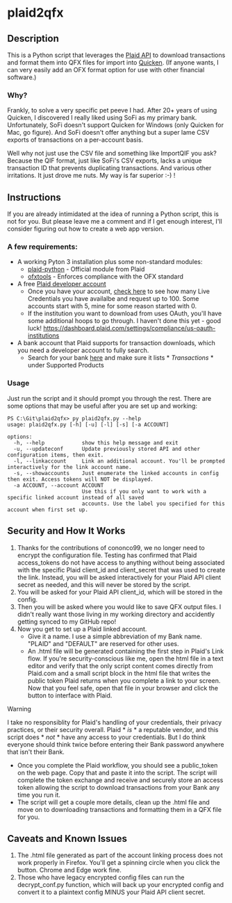 # plaid2qfx

## Description
This is a Python script that leverages the [Plaid API](https://plaid.com/docs/) to download transactions and format them into QFX files for import into [Quicken](https://www.quicken.com/). (If anyone wants, I can very easily add an OFX format option for use with other financial software.)

### Why?
Frankly, to solve a very specific pet peeve I had. After 20+ years of using Quicken, I discovered I really liked using SoFi as my primary bank. Unfortunately, SoFi doesn't support Quicken for Windows (only Quicken for Mac, go figure). And SoFi doesn't offer anything but a super lame CSV exports of transactions on a per-account basis. 

Well why not just use the CSV file and something like ImportQIF you ask? Because the QIF format, just like SoFi's CSV exports, lacks a unique transaction ID that prevents duplicating transactions. And various other irritations. It just drove me nuts. My way is far superior :-) !

## Instructions
If you are already intimidated at the idea of running a Python script, this is not for you. But please leave me a comment and if I get enough interest, I'll consider figuring out how to create a web app version.

### A few requirements:
* A working Pyton 3 installation plus some non-standard modules: 
  - [plaid-python](https://github.com/plaid/plaid-python) - Official module from Plaid
  - [ofxtools](https://github.com/csingley/ofxtools) - Enforces compliance with the OFX standard
* A free [Plaid developer account](https://dashboard.plaid.com/signup)
  - Once you have your account, [check here](https://dashboard.plaid.com/overview/development) to see how many Live Credentials you have availalbe and request up to 100. Some accounts start with 5, mine for some reason started with 0.
  - If the institution you want to download from uses OAuth, you'll have some additional hoops to go through. I haven't done this yet - good luck! https://dashboard.plaid.com/settings/compliance/us-oauth-institutions 
* A bank account that Plaid supports for transaction downloads, which you need a developer account to fully search. 
  - Search for your bank [here](https://dashboard.plaid.com/activity/status) and make sure it lists * *Transactions* * under Supported Products

### Usage
Just run the script and it should prompt you through the rest. There are some options that may be useful after you are set up and working:
```
PS C:\Git\plaid2qfx> py plaid2qfx.py --help
usage: plaid2qfx.py [-h] [-u] [-l] [-s] [-a ACCOUNT]

options:
  -h, --help            show this help message and exit
  -u, --updateconf      Update previously stored API and other configuration items, then exit.
  -l, --linkaccount     Link an additional account. You'll be prompted interactively for the link account name.
  -s, --showaccounts    Just enumerate the linked accounts in config then exit. Access tokens will NOT be displayed.
  -a ACCOUNT, --account ACCOUNT
                        Use this if you only want to work with a specific linked account instead of all saved
                        accounts. Use the label you specified for this account when first set up.
```

## Security and How It Works
1. Thanks for the contributions of cononco99, we no longer need to encrypt the configuration file. Testing has confirmed that Plaid access_tokens do not have access to anything without being associated with the specific Plaid client_id and client_secret that was used to create the link. Instead, you will be asked interactively for your Plaid API client secret as needed, and this will never be stored by the script. 
2. You will be asked for your Plaid API client_id, which will be stored in the config.
3. Then you will be asked where you would like to save QFX output files. I didn't really want those living in my working directory and accidently getting synced to my GitHub repo!
4. Now you get to set up a Plaid linked account.
   - Give it a name. I use a simple abbreviation of my Bank name. "PLAID" and "DEFAULT" are reserved for other uses.
   - An .html file will be generated containing the first step in Plaid's Link flow. If you're security-conscious like me, open the html file in a text editor and verify that the only script content comes directly from Plaid.com and a small script block in the html file that writes the public token Plaid returns when you complete a link to your screen. Now that you feel safe, open that file in your browser and click the button to interface with Plaid.
> [!WARNING]
> I take no responsiblity for Plaid's handling of your credentials, their privacy practices, or their security overall. Plaid * *is* * a reputable vendor, and this script does * *not* * have any access to your credentials. But I do think everyone should think twice before entering their Bank password anywhere that isn't their Bank.
   - Once you complete the Plaid workflow, you should see a public_token on the web page. Copy that and paste it into the script. The script will complete the token exchange and receive and securely store an access token allowing the script to download transactions from your Bank any time you run it.
   - The script will get a couple more details, clean up the .html file and move on to downloading transactions and formatting them in a QFX file for you.


## Caveats and Known Issues
1. The .html file generated as part of the account linking process does not work properly in Firefox. You'll get a spinning circle when you click the button. Chrome and Edge work fine.
2. Those who have legacy encrypted config files can run the decrypt_conf.py function, which will back up your encrypted config and convert it to a plaintext config MINUS your Plaid API client secret. 


